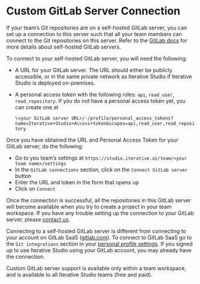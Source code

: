 # Custom GitLab Server Connection

If your team’s Git repositories are on a self-hosted GitLab server, you can set
up a connection to this server such that all your team members can connect to
the Git repositories on this server. Refer to the
[GitLab docs](https://about.gitlab.com/install/) for more details about
self-hosted GitLab servers.

To connect to your self-hosted GitLab server, you will need the following:

- A URL for your GitLab server. The URL should either be publicly accessible, or
  in the same private network as Iterative Studio if Iterative Studio is
  deployed on-premises.
- A personal access token with the following roles: `api`, `read_user`,
  `read_repository`. If you do not have a personal access token yet, you can
  create one at

  `\<your GitLab server URL>/-/profile/personal_access_tokens?name=Iterative+Studio+Access+token&scopes=api,read_user,read_repository`

Once you have obtained the URL and Personal Access Token for your GitLab server,
do the following:

- Go to you team’s settings at
  `https://studio.iterative.ai/team/<your team name>/settings`
- In the `GitLab connections` section, click on the `Connect GitLab server`
  button
- Enter the URL and token in the form that opens up
- Click on `Connect`

Once the connection is successful, all the repositories in this GitLab server
will become available when you try to create a project in your team workspace.
If you have any trouble setting up the connection to your GitLab server, please
[contact us](https://dvc.org/doc/studio/troubleshooting#support).

<admon type ="info">

Connecting to a self-hosted GitLab server is different from connecting to your
account on GitLab SaaS ([gitlab.com](http://gitlab.com/)). To connect to GitLab
SaaS go to the `Git integrations` section in your
[personal profile settings](https://studio.iterative.ai/user/_/profile). If you
signed up to use Iterative Studio using your GitLab account, you may already
have the connection.

</admon>

<admon type ="info">

Custom GitLab server support is available only within a team workspace, and is
available to all Iterative Studio teams (free and paid).

</admon>

